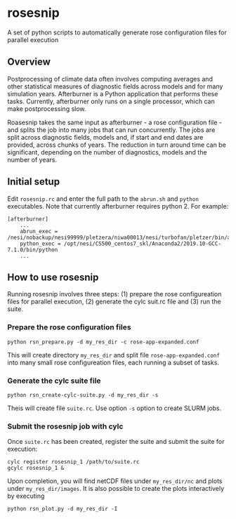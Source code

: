 # rosesnip
A set of python scripts to automatically generate rose configuration files for parallel execution

## Overview

Postprocessing of climate data often involves computing averages and other statistical measures of diagnostic fields across models and for many simulation years. Afterburner is a Python application that performs these tasks. Currently, afterburner only runs on a single processor, which can make postprocessing slow. 

Roasesnip takes the same input as afterburner - a rose configuration file - and splits the job into many jobs that can run concurrently. The jobs are split across diagnostic fields, models and, if start and end dates are provided, across chunks of years. The reduction in turn around time can be significant, depending on the number of diagnostics, models and the number of years.


## Initial setup

Edit `rosesnip.rc` and enter the full path to the `abrun.sh` and `python` executables. Note that currently afterburner requires python 2. For example:

```
[afterburner]
    ...
    abrun_exec = /nesi/nobackup/nesi99999/pletzera/niwa00013/nesi/turbofan/pletzer/bin/abrun.sh
    python_exec = /opt/nesi/CS500_centos7_skl/Anaconda2/2019.10-GCC-7.1.0/bin/python
    ...
```


## How to use rosesnip

Running rosesnip involves three steps: (1) prepare the rose configureation files for parallel execution, (2) generate the cylc suit.rc file and (3) run the suite. 


### Prepare the rose configuration files

```
python rsn_prepare.py -d my_res_dir -c rose-app-expanded.conf
```

This will create directory `my_res_dir` and split file `rose-app-expanded.conf` into many small rose configureation files, each running a subset of tasks. 

### Generate the cylc suite file

```
python rsn_create-cylc-suite.py -d my_res_dir -s
```

Theis will create file `suite.rc`. Use option `-s` option to create SLURM jobs. 

### Submit the rosesnip job with cylc

Once `suite.rc` has been created, register the suite and submit the suite for execution:
```
cylc register rosesnip_1 /path/to/suite.rc
gcylc rosesnip_1 &
```

Upon completion, you will find netCDF files under `my_res_dir/nc` and plots under `my_res_dir/images`. It is also possible to create the plots interactively by executing

```
python rsn_plot.py -d my_res_dir -I
```





